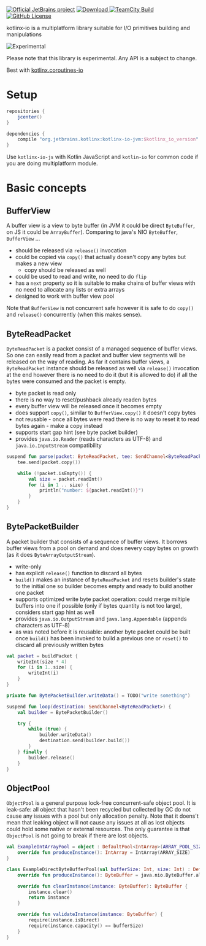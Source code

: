 [![Official JetBrains project](http://jb.gg/badges/official.svg)](https://confluence.jetbrains.com/display/ALL/JetBrains+on+GitHub)
[![Download](https://api.bintray.com/packages/kotlin/kotlinx/kotlinx-io/images/download.svg) ](https://bintray.com/kotlin/kotlinx/kotlinx-io/_latestVersion)
[![TeamCity Build](https://img.shields.io/teamcity/http/teamcity.jetbrains.com/s/KotlinTools_KotlinxIo_Build.svg)](https://teamcity.jetbrains.com/viewType.html?buildTypeId=KotlinTools_KotlinxIo_Build&branch_KotlinTools_KotlinxIo=%3Cdefault%3E&tab=buildTypeStatusDiv)
[![GitHub License](https://img.shields.io/badge/license-Apache%20License%202.0-blue.svg?style=flat)](http://www.apache.org/licenses/LICENSE-2.0)

kotlinx-io is a multiplatform library suitable for I/O primitives building and manipulations

![Experimental](https://img.shields.io/badge/kotlinx-experimental-orange.svg?style=flat) 

Please note that this library is experimental. Any API is a subject to change.
 
Best with [kotlinx.coroutines-io](https://github.com/Kotlin/kotlinx.coroutines)

# Setup

```gradle
repositories {
    jcenter()
}

dependencies {
    compile "org.jetbrains.kotlinx:kotlinx-io-jvm:$kotlinx_io_version"
}
```

Use `kotlinx-io-js` with Kotlin JavaScript and `kotlin-io` for common code if you are doing multiplatform module.

# Basic concepts

## BufferView

A buffer view is a view to byte buffer (in JVM it could be direct `ByteBuffer`, on JS it could be `ArrayBuffer`). Comparing to java's NIO `ByteBuffer`, `BufferView` ...

- should be released via `release()` invocation
- could be copied via `copy()` that actually doesn't copy any bytes but makes a new view
  - copy should be released as well
- could be used to read and write, no need to do `flip`
- has a `next` property so it is suitable to make chains of buffer views with no need to allocate any lists or extra arrays
- designed to work with buffer view pool

Note that `BufferView` is not concurrent safe however it is safe to do `copy()` and `release()` concurrently (when this makes sense).


## ByteReadPacket

`ByteReadPacket` is a packet consist of a managed sequence of buffer views. So one can easily read from a packet and buffer view segments will be released on the way of reading. As far it contains buffer views, a `ByteReadPacket` instance should be released as well via `release()` invocation at the end however there is no need to do it (but it is allowed to do) if all the bytes were consumed and the packet is empty.

- byte packet is read only
- there is no way to reset/pushback already readen bytes
- every buffer view will be released once it becomes empty
- does support `copy()`, similar to `BufferView.copy()` it doesn't copy bytes
- not reusable - once all bytes were read there is no way to reset it to read bytes again - make a copy instead
- supports start gap hint (see byte packet builder)
- provides `java.io.Reader` (reads characters as UTF-8) and `java.io.InputStream` compatibility

```kotlin
suspend fun parse(packet: ByteReadPacket, tee: SendChannel<ByteReadPacket>) {
    tee.send(packet.copy())

    while (!packet.isEmpty()) {
        val size = packet.readInt()
        for (i in 1 .. size) {
            println("number: ${packet.readInt()}")
        }
    }
}
```


## BytePacketBuilder

A packet builder that consists of a sequence of buffer views. It borrows buffer views from a pool on demand and does nevery copy bytes on growth (as it does `ByteArrayOutputStream`). 

- write-only
- has explicit `release()` function to discard all bytes
- `build()` makes an instance of `ByteReadPacket` and resets builder's state to the initial one so builder becomes empty and ready to build another one packet
- supports optimized write byte packet operation: could merge miltiple buffers into one if possible (only if bytes quantity is not too large), considers start gap hint as well
- provides `java.io.OutputStream` and `java.lang.Appendable` (appends characters as UTF-8)
- as was noted before it is reusable: another byte packet could be built once `build()` has been invoked to build a previous one or `reset()` to discard all previously written bytes

```kotlin
val packet = buildPacket {
    writeInt(size * 4)
    for (i in 1..size) {
        writeInt(i)
    }
}
```

```kotlin
private fun BytePacketBuilder.writeData() = TODO("write something")

suspend fun loop(destination: SendChannel<ByteReadPacket>) {
    val builder = BytePacketBuilder()

    try {
        while (true) {
            builder.writeData()
            destination.send(builder.build())
        }
    } finally {
        builder.release()
    }
}

```

## ObjectPool

`ObjectPool` is a general purpose lock-free concurrent-safe object pool. It is leak-safe: all object that hasn't been recycled but collected by GC do not cause any issues with a pool but only allocation penalty. Note that it doens't mean that leaking object will not cause any issues at all as lost objects could hold some native or external resources. The only guarantee is that `ObjectPool` is not going to break if there are lost objects.

```kotlin
val ExampleIntArrayPool = object : DefaultPool<IntArray>(ARRAY_POOL_SIZE) {
    override fun produceInstance(): IntArray = IntArray(ARRAY_SIZE)
}
```

```kotlin
class ExampleDirectByteBufferPool(val bufferSize: Int, size: Int) : DefaultPool<ByteBuffer>(size) {
    override fun produceInstance(): ByteBuffer = java.nio.ByteBuffer.allocateDirect(bufferSize)

    override fun clearInstance(instance: ByteBuffer): ByteBuffer {
        instance.clear()
        return instance
    }

    override fun validateInstance(instance: ByteBuffer) {
        require(instance.isDirect)
        require(instance.capacity() == bufferSize)
    }
}
```




